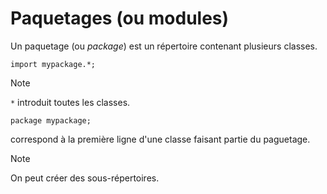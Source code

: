 # Paquetages (ou modules)

Un paquetage (ou *package*) est un répertoire contenant plusieurs classes.

	import mypackage.*;

> [!NOTE]
> `*` introduit toutes les classes.

	package mypackage;

correspond à la première ligne d'une classe faisant partie du paguetage.

> [!NOTE]
> On peut créer des sous-répertoires.
